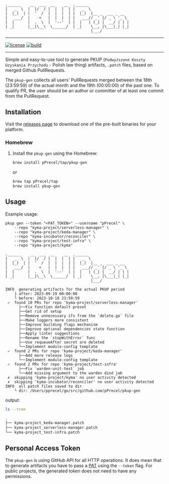 #

``` text
.______    __  ___  __    __  .______
|   _  \  |  |/  / |  |  |  | |   _  \
|  |_)  | |  '  /  |  |  |  | |  |_)  |__ _  ___ _ __
|   ___/  |    <   |  |  |  | |   ___// _' |/ _ \ '_ \
|  |      |  .  \  |  '--'  | |  |   | (_| |  __/ | | |
| _|      |__|\__\  \______/  | _|    \__, |\___|_| |_|
                                      |___/
```

---

[![license](https://img.shields.io/badge/License-MIT-brightgreen.svg?style=for-the-badge)](https://github.com/pPrecel/pkup-gen/blob/main/LICENSE)
[![build](https://img.shields.io/github/actions/workflow/status/pPrecel/pkup-gen/tests-build.yml?style=for-the-badge)](https://github.com/pPrecel/pkup-gen/actions/workflows/build.yml)

---

Simple and easy-to-use tool to generate PKUP (`Podwyższone Koszty Uzyskania Przychodu` - Polish law thing) artifacts, `.patch` files, based on merged Github PullRequests.

The `pkup-gen` collects all users' PullRequests merged between the 18th (23:59:59) of the actual month and the 19th (00:00:00) of the past one. To qualify PR, the user should be an author or committer of at least one commit from the PullRequest.

## Installation

Visit the [releases page](https://github.com/pPrecel/pkup-gen/releases) to download one of the pre-built binaries for your platform.

### Homebrew

1. Install the `pkup-gen` using the Homebrew:

    ```bash
    brew install pPrecel/tap/pkup-gen
    ```

    or

    ```bash
    brew tap pPrecel/tap
    brew install pkup-gen
    ```

## Usage

Example usage:

```text
pkup gen --token "<PAT_TOKEN>" --username "pPrecel" \
    --repo "kyma-project/serverless-manager" \
    --repo "kyma-project/keda-manager" \
    --repo "kyma-incubator/reconciler" \
    --repo "kyma-project/test-infra" \
    --repo "kyma-project/kyma"

.______    __  ___  __    __  .______
|   _  \  |  |/  / |  |  |  | |   _  \
|  |_)  | |  '  /  |  |  |  | |  |_)  |__ _  ___ _ __
|   ___/  |    <   |  |  |  | |   ___// _' |/ _ \ '_ \
|  |      |  .  \  |  '--'  | |  |   | (_| |  __/ | | |
| _|      |__|\__\  \______/  | _|    \__, |\___|_| |_|
                                      |___/

INFO  generating artifacts for the actual PKUP period
    ├ after: 2023-09-19 00:00:00
    └ before: 2023-10-18 23:59:59
 ✓  found 10 PRs for repo 'kyma-project/serverless-manager'
      ├──Fix function default preset
      ├──Get rid of setup
      ├──Remove unnecessary ifs from the `delete.go` file
      ├──Make loggers more consistent
      ├──Improve building flags mechanism
      ├──Improve optional dependencies state function
      ├──Apply linter suggestions
      ├──Rename the `stopWithError` func
      ├──Use requeueAfter secret are deleted
      └──Implement module-config template
 ✓  found 2 PRs for repo 'kyma-project/keda-manager'
      ├──Add more release logs
      └──Implement module-config template
 ✓  found 2 PRs for repo 'kyma-project/test-infra'
      ├──Fix `warden-unit-test` job
      └──Add missing argument to the warden dind job
 ✗  skipping 'kyma-project/kyma' no user activity detected
 ✗  skipping 'kyma-incubator/reconciler' no user activity detected
INFO  all patch files saved to dir
    └ dir: /Users/pprecel/go/src/github.com/pPrecel/pkup-gen
```

output:

```bash
ls --tree

.
├── kyma-project_keda-manager.patch
├── kyma-project_serverless-manager.patch
└── kyma-project_test-infra.patch
```

## Personal Access Token

The `pkup-gen` is using GitHub API for all HTTP operations. It does mean that to generate artifacts you have to pass a [PAT](https://docs.github.com/en/authentication/keeping-your-account-and-data-secure/managing-your-personal-access-tokens) using the `--token` flag. For public projects, the generated token does not need to have any permissions.
